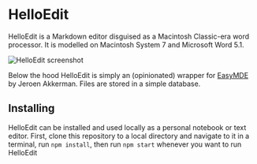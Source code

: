 # HelloEdit

HelloEdit is a Markdown editor disguised as a Macintosh Classic-era word processor. It is modelled on Macintosh System 7 and Microsoft Word 5.1.

![HelloEdit screenshot](https://raphaelkabo.com/assets/HelloEdit.png)

Below the hood HelloEdit is simply an (opinionated) wrapper for [EasyMDE](https://github.com/Ionaru/easy-markdown-editor) by Jeroen Akkerman. Files are stored in a simple database.

## Installing

HelloEdit can be installed and used locally as a personal notebook or text editor. First, clone this repository to a local directory and navigate to it in a terminal, run `npm install`, then run `npm start` whenever you want to run HelloEdit
